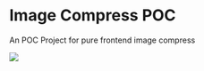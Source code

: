 # Image Compress POC

An POC Project for pure frontend image compress

![](https://res.cloudinary.com/digf90pwi/image/upload/v1573539377/2019-11-12_14-15-55_ggmfdh.png)
